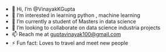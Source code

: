 - 👋 Hi, I’m @VinayakKGupta
- 👀 I’m interested in learning python , machine learning
- 🌱 I’m currently a student of Masters in data science 
- 💞️ I’m looking to collaborate on data science industria projects
- 📫 Reach me at guptavinayak100@gmail.com
- ⚡ Fun fact: Loves to travel and meet new people 

<!---
VinayakKGupta/VinayakKGupta is a ✨ special ✨ repository because its `README.md` (this file) appears on your GitHub profile.
You can click the Preview link to take a look at your changes.
--->
